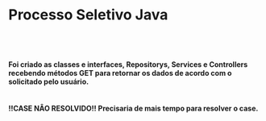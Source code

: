 # Processo Seletivo Java
<br>
<br>

<h4>Foi criado as classes e interfaces, Repositorys, Services e Controllers recebendo métodos GET para retornar os dados de acordo com o solicitado pelo usuário.<h4>
<br>
!!CASE NÂO RESOLVIDO!! Precisaria de mais tempo para resolver o case.
